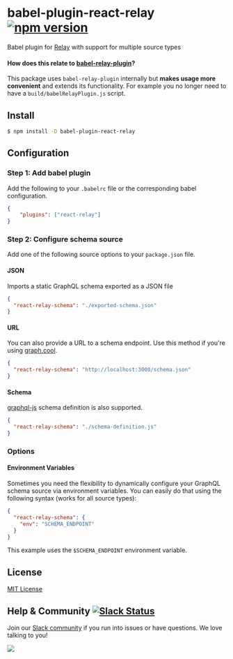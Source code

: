 # babel-plugin-react-relay [![npm version](https://badge.fury.io/js/babel-plugin-react-relay.svg)](https://badge.fury.io/js/babel-plugin-react-relay)
Babel plugin for [Relay](https://github.com/facebook/relay)  with support for multiple source types

#### How does this relate to [babel-relay-plugin](https://www.npmjs.com/package/babel-relay-plugin)?

This package uses `babel-relay-plugin` internally but **makes usage more convenient** and extends its functionality. For example you no longer need to have a `build/babelRelayPlugin.js` script.

## Install

```sh
$ npm install -D babel-plugin-react-relay
```

## Configuration

### Step 1: Add babel plugin

Add the following to your `.babelrc` file or the corresponding babel configuration.

```json
{
	"plugins": ["react-relay"]
}
```

### Step 2: Configure schema source

Add one of the following source options to your `package.json` file.

#### JSON

Imports a static GraphQL schema exported as a JSON file

```json
{
  "react-relay-schema": "./exported-schema.json"
}
```


#### URL

You can also provide a URL to a schema endpoint. Use this method if you're using [graph.cool](https://graph.cool/).

```json
{
  "react-relay-schema": "http://localhost:3000/schema.json"
}
```

#### Schema

[graphql-js](https://github.com/graphql/graphql-js) schema definition is also supported.

```json
{
  "react-relay-schema": "./schema-definition.js"
}
```

### Options

#### Environment Variables

Sometimes you need the flexibility to dynamically configure your GraphQL schema source via environment variables. You can easily do that using the following syntax (works for all source types):

```json
{
  "react-relay-schema": {
	"env": "SCHEMA_ENDPOINT"
  }
}
```

This example uses the `$SCHEMA_ENDPOINT` environment variable.

## License

[MIT License](http://opensource.org/licenses/MIT)


## Help & Community [![Slack Status](https://slack.graph.cool/badge.svg)](https://slack.graph.cool)

Join our [Slack community](http://slack.graph.cool/) if you run into issues or have questions. We love talking to you!

![](http://i.imgur.com/5RHR6Ku.png)
